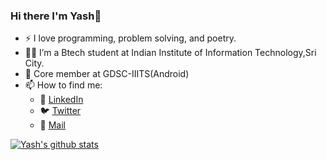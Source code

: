 ### Hi there I'm Yash👋

- :zap: I love programming, problem solving, and poetry.
- 👨‍🎓 I’m a Btech student at Indian Institute of Information Technology,Sri City.
- 💼 Core member at GDSC-IIITS(Android)
- 📫 How to find me: 
  - :office: [LinkedIn](https://www.linkedin.com/in/yash-gupta-32b821200/)
  - 🐦 [Twitter](https://twitter.com/twittyash33)
  - 📧 [Mail](yashguptaaa333@gmail.com)


[![Yash's github stats](https://github-readme-stats.vercel.app/api?username=yashhhgupta&count_private=true&show_icons=true&theme=radical&hide_rank=false)](https://github.com/anuraghazra/github-readme-stats)

